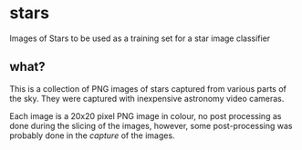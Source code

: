 # stars

Images of Stars to be used as a training set for a star image classifier

## what?

This is a collection of PNG images of stars captured from various parts of the sky. They were captured with inexpensive astronomy video cameras.

Each image is a 20x20 pixel PNG image in colour, no post processing as done during the slicing of the images, however, some post-processing was probably done in the _capture_ of the images.
